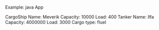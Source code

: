 Example:
java App

CargoShip Name: Meverik Capacity: 10000 Load: 400
Tanker Name: Ilfa Capacity: 4000000 Load: 3000 Cargo type: fluel